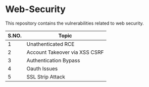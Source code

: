 # Web-Security
This repository contains the vulnerabilities related to web security.

| S.NO. | Topic |
| ------ | --------------- |
| 1 | Unathenticated RCE     |
| 2 | Account Takeover via XSS CSRF|
| 3 | Authentication Bypass |
| 4 | Oauth Issues |
| 5 | SSL Strip Attack |

